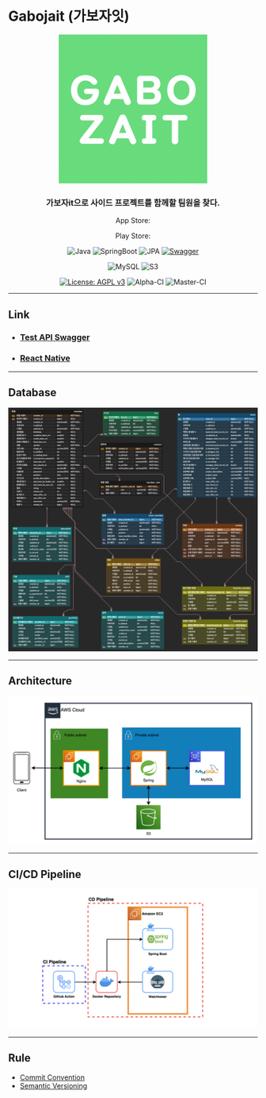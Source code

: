 # Gabojait (가보자잇)

<div align="center">

<img src="docs/gabojait-logo.png" alt="gabojait-logo.png" width=300 height=300>

### 가보자it으로 사이드 프로젝트를 함께할 팀원을 찾다.

App Store:

Play Store:

![Java](https://img.shields.io/badge/Java-11.0.11-6db33f?logo=Java&style=flat)
![SpringBoot](https://img.shields.io/badge/SpringBoot-2.6.6-6db33f?logo=Spring-Boot&style=flat)
![JPA](https://img.shields.io/badge/JPA--6db33f?logo=Hibernate&style=flat)
[![Swagger](https://img.shields.io/badge/Swagger-gabojait-6db33f?logo=Swagger&style=flat)](https://gabojait-dev.nogamsung.com/api/v1/docs/swagger-ui/index.html)

![MySQL](https://img.shields.io/badge/MySQL-8.0.28-003545?logo=mysql&style=flat)
![S3](https://img.shields.io/badge/S3--003545?logo=Amazon-S3&style=flat)

[![License: AGPL v3](https://img.shields.io/badge/License-AGPL_v3-blue.svg)](LICENSE)
![Alpha-CI](https://img.shields.io/endpoint.svg?url=https%3A%2F%2Factions-badge.atrox.dev%2Fgabojait%2Fgabojait-spring%2Fbadge%3Fref%3Ddevelop%26token%3D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&style=flat&label=Alpha-CI&logo=GitHub-Actions)
![Master-CI](https://img.shields.io/endpoint.svg?url=https%3A%2F%2Factions-badge.atrox.dev%2Fgabojait%2Fgabojait-spring%2Fbadge%3Fref%3Dmaster%26token%3D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&style=flat&label=Master-CI&logo=GitHub-Actions)
</div>

---

## Link
- ### [Test API Swagger](https://gabojait-dev.nogamsung.com/api/v1/docs/swagger-ui/index.html)
- ### [React Native](https://github.com/gabojait/gabojait-react-native)

---

## Database 

![Database Diagram](docs/database-diagram.png)

---

## Architecture

![Architecture Diagram](docs/architecture-diagram.png)

---

## CI/CD Pipeline

![CI/CD Pipeline Diagram](docs/cicd-pipeline-diagram.png)

---

## Rule
- [Commit Convention](https://doublesprogramming.tistory.com/256)
- [Semantic Versioning](https://semver.org/lang/ko/)
